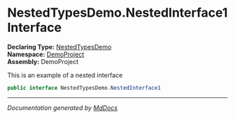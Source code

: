 ﻿<!--  
  <auto-generated>   
    The contents of this file were generated by a tool.  
    Changes to this file may be list if the file is regenerated  
  </auto-generated>   
-->

# NestedTypesDemo.NestedInterface1 Interface

**Declaring Type:** [NestedTypesDemo](../index.md)  
**Namespace:** [DemoProject](../../index.md)  
**Assembly:** DemoProject

This is an example of a nested interface

```csharp
public interface NestedTypesDemo.NestedInterface1
```
___

*Documentation generated by [MdDocs](https://github.com/ap0llo/mddocs)*
